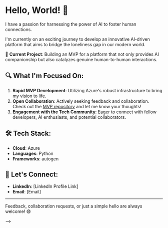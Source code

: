 <!-- ### Hi there 👋 -->

# Hello, World! 👋

I have a passion for harnessing the power of AI to foster human connections. 

I'm currently on an exciting journey to develop an innovative AI-driven platform that aims to bridge the loneliness gap in our modern world.

🚀 **Current Project**: Building an MVP for a platform that not only provides AI companionship but also catalyzes genuine human-to-human interactions.

## 🔍 What I'm Focused On:

1. **Rapid MVP Development**: Utilizing Azure's robust infrastructure to bring my vision to life.
2. **Open Collaboration**: Actively seeking feedback and collaboration. Check out the [MVP repository](link-to-the-repo) and let me know your thoughts!
3. **Engagement with the Tech Community**: Eager to connect with fellow developers, AI enthusiasts, and potential collaborators.

## 🛠 Tech Stack:

- **Cloud**: Azure
- **Languages**: Python
- **Frameworks**: autogen

## 📣 Let's Connect:

- **LinkedIn**: [LinkedIn Profile Link]
- **Email**: [Email]

---

Feedback, collaboration requests, or just a simple hello are always welcome! 😄

-->
